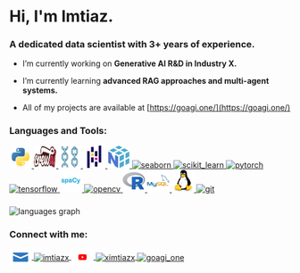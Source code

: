 <h1 align="left">Hi, I'm Imtiaz.</h1>
<h3 align="left">A dedicated data scientist with 3+ years of experience.</h3>

- I’m currently working on **Generative AI R&D in Industry X.**

- I’m currently learning **advanced RAG approaches and multi-agent systems.**

- All of my projects are available at [https://goagi.one/](https://goagi.one/)

###

<h3 align="left">Languages and Tools:</h3>
<p align="left">
  <a href="https://www.python.org" target="_blank" rel="noreferrer">
    <img src="https://raw.githubusercontent.com/devicons/devicon/master/icons/python/python-original.svg" alt="python" width="40" height="40"/>
  </a> 
  <a href="https://www.crewai.com/" target="_blank" rel="noreferrer">
    <img src="https://github.com/imtiazx/imtiazx/blob/main/icons/crewai.png" alt="crew.ai" width="40" height="40"/>
  </a>
  <a href="https://langflow.org/" target="_blank" rel="noreferrer">
    <img src="https://github.com/imtiazx/imtiazx/blob/main/icons/langflow.png" alt="langflow" width="40" height="40"/>
  </a>
  <a href="https://pandas.pydata.org/" target="_blank" rel="noreferrer">
    <img src="https://raw.githubusercontent.com/devicons/devicon/2ae2a900d2f041da66e950e4d48052658d850630/icons/pandas/pandas-original.svg" alt="pandas" width="40" height="40"/>
  </a>
  <a href="https://numpy.org/" target="_blank" rel="noreferrer">
    <img src="https://raw.githubusercontent.com/devicons/devicon/master/icons/numpy/numpy-original.svg" alt="numpy" width="40" height="40"/>
  </a>
  <a href="https://seaborn.pydata.org/" target="_blank" rel="noreferrer">
    <img src="https://seaborn.pydata.org/_images/logo-mark-lightbg.svg" alt="seaborn" width="40" height="40"/>
  </a>
  <a href="https://scikit-learn.org/" target="_blank" rel="noreferrer">
    <img src="https://upload.wikimedia.org/wikipedia/commons/0/05/Scikit_learn_logo_small.svg" alt="scikit_learn" width="40" height="40"/>
  </a>
  <a href="https://pytorch.org/" target="_blank" rel="noreferrer">
    <img src="https://www.vectorlogo.zone/logos/pytorch/pytorch-icon.svg" alt="pytorch" width="40" height="40"/>
  </a>
  <a href="https://www.tensorflow.org" target="_blank" rel="noreferrer">
    <img src="https://www.vectorlogo.zone/logos/tensorflow/tensorflow-icon.svg" alt="tensorflow" width="40" height="40"/>
  </a>
  <a href="https://spacy.io/" target="_blank" rel="noreferrer">
    <img src="https://github.com/imtiazx/imtiazx/blob/main/icons/spacy.png" alt="spacy" width="40" height="40"/>
  </a>
  <a href="https://opencv.org/" target="_blank" rel="noreferrer">
    <img src="https://www.vectorlogo.zone/logos/opencv/opencv-icon.svg" alt="opencv" width="40" height="40"/>
  </a>
  <a href="https://www.r-project.org/" target="_blank" rel="noreferrer">
    <img src="https://raw.githubusercontent.com/devicons/devicon/master/icons/r/r-original.svg" alt="r" width="40" height="40"/>
  </a>
  <a href="https://www.mysql.com/" target="_blank" rel="noreferrer">
    <img src="https://raw.githubusercontent.com/devicons/devicon/master/icons/mysql/mysql-original-wordmark.svg" alt="mysql" width="40" height="40"/>
  </a>
  <a href="https://www.linux.org/" target="_blank" rel="noreferrer">
    <img src="https://raw.githubusercontent.com/devicons/devicon/master/icons/linux/linux-original.svg" alt="linux" width="40" height="40"/>
  </a>
  <a href="https://git-scm.com/" target="_blank" rel="noreferrer">
    <img src="https://www.vectorlogo.zone/logos/git-scm/git-scm-icon.svg" alt="git" width="40" height="40"/>
  </a>
</p>

###

<div align="left">
  <img src="https://github-readme-stats.vercel.app/api/top-langs?username=imtiazx&locale=en&hide_title=false&layout=compact&card_width=320&langs_count=5&theme=dracula&hide_border=false" height="150" alt="languages graph"/>
</div>

###

<h3 align="left">Connect with me:</h3>
<p align="left">
  <a href="mailto:imtiaz@goagi.one" onclick="navigator.clipboard.writeText('imtiaz@goagi.one')">
    <img align="center" src="https://github.com/imtiazx/imtiazx/blob/main/icons/mail.png" alt="email" height="30" width="40" />
  </a>
  <a href="https://linkedin.com/in/imtiazx" target="blank">
    <img align="center" src="https://raw.githubusercontent.com/rahuldkjain/github-profile-readme-generator/master/src/images/icons/Social/linked-in-alt.svg" alt="imtiazx" height="30" width="40" />
  </a>
  <a href="https://www.youtube.com/@GoAGI_One" target="blank">
    <img align="center" src="https://github.com/imtiazx/imtiazx/blob/main/icons/youtube.png" alt="YouTube" height="30" width="40" />
  </a>
  <a href="https://kaggle.com/ximtiazx" target="blank">
    <img align="center" src="https://raw.githubusercontent.com/rahuldkjain/github-profile-readme-generator/master/src/images/icons/Social/kaggle.svg" alt="ximtiazx" height="30" width="40" />
  </a>
  <a href="https://twitter.com/goagi_one" target="blank">
    <img align="center" src="https://raw.githubusercontent.com/rahuldkjain/github-profile-readme-generator/master/src/images/icons/Social/twitter.svg" alt="goagi_one" height="30" width="40" />
  </a>
</p>
